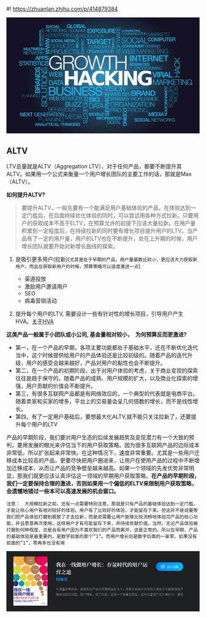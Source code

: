 <!--
 * @Author: your name
 * @Date: 2021-09-28 11:38:01
 * @LastEditTime: 2021-09-28 11:41:20
 * @LastEditors: your name
 * @Description: In User Settings Edit
 * @FilePath: /growth-hacker/docs/用户增长: ALTV.md
-->
#! https://zhuanlan.zhihu.com/p/414879384


![](../assets/img/growth-hacking.jpg)
## ALTV

LTV总量就是ALTV（Aggregation LTV），对于任何产品，都要不断提升其ALTV。如果用一个公式来衡量一个用户增长团队的主要工作的话，那就是Max（ALTV）。

<b>如何提升ALTV? </b>

> 要提升ALTV，一般先要有一个能满足用户基础体验的产品，在体验达到一定门槛后，在后面持续优化体验的同时，可以尝试用各种方式拉新。只要用户的获取成本不高于ELTV，在预算允许的前提下应该大量拉新。在用户量积累到一定程度后，在持续拉新的同时要有增长项目提升用户的LTV。当产品有了一定的用户量，用户的LTV也在不断提升，处在上升期的时候，用户增长团队就要开始对新增长曲线的探索。

1. 是吸引更多用户(拉新)(`尤其是处于早期的产品，用户量基数比较小，更应该大力获取新用户，而且在获取新用户的时候，预算策略可以适度激进一点`)
    - 渠道投放
    - 激励用户邀请用户
    - SEO
    - 病毒营销活动

2. 提升每个用户的LTV, 需要设计一些有针对性的增长项目，引导用户产生HVA。[关于HVA](https://zhuanlan.zhihu.com/p/414626340)


<b>这类产品一般属于小团队或小公司, 基金量相对较小，　为何预算反而更激进? </b>

- 第一，在一个产品的早期，各项主要功能都处于基础水平，还在不断优化迭代当中，这个时候提供给用户的产品体验还是比较初级的。随着产品的迭代升级，用户的感受会越来越好，产品对用户的黏性也会不断提升。
- 第二，在一个产品的初期阶段，出于对用户体验的考虑，关于商业变现的探索往往是趋于保守的。随着产品的成熟、用户规模的扩大，以及商业化探索的增强，用户贡献的价值会不断提升。
- 第三，有很多互联网产品都是有网络效应的，一个典型的代表就是电商平台。随着卖家和买家的增多，平台上的交易量会呈几何倍数的增长，而不是线性增长。
- 第四，有了一定用户基础后，要想最大化ALTV,就不能只关注拉新了，还要提升每个用户的LTV


产品的早期阶段，我们要对用户生态的后续发展趋势及变现潜力有一个大致的预判，要用发展的眼光来评估当下的用户获取策略。因为很多互联网产品的边际成本非常低，所以扩张起来非常快。在这种情况下，速度非常重要。尤其是一些用户迁移成本比较高的产品，更要尽快把用户圈进来，让用户在使用产品的过程中不断增加迁移成本，从而让产品的竞争壁垒越来越高。如果一个领域的先发优势非常明显，那我们就更应该认真评估这一领域的早期用户获取策略。**在产品的早期阶段，我们一定要保持合理的激进，否则如果用一个偏低的ELTV来限制用户获取策略，会遗憾地错过一些本可以高速发展的机会窗口。**

```
注意：　大规模拉新之前，还有一点需要特别注意，那就是只有产品的基础体验达到一定门槛，才能让核心用户有相对较好的体验。用户有了比较好的体验，才能留存下来。但这并不是说要等我们把产品体验打磨到极致了才去拉新，而是说需要让用户能够比较流畅地体验完产品的核心功能，并且愿意再次使用。这样用户才有可能留存下来，并持续贡献价值。当然，无论产品体验被打磨到何种程度，总是会有用户因为不喜欢我们的产品而离开，这是正常的。所以在早期，产品的基础体验是最重要的，是数字前面的那个“1”。而用户增长则是数字后面的一串零，如果没有前面的“1”，零再多也没有用
```

![](../docs/img/firstgrowth.png)